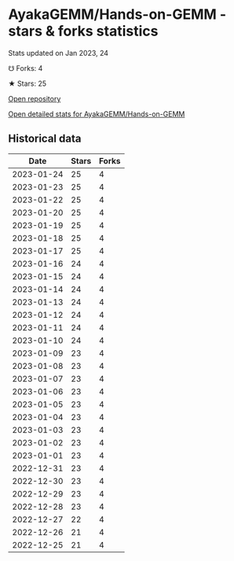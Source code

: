 # AyakaGEMM/Hands-on-GEMM - stars & forks statistics

Stats updated on Jan 2023, 24

☋ Forks: 4

★ Stars: 25

[Open repository](https://github.com/AyakaGEMM/Hands-on-GEMM)

[Open detailed stats for AyakaGEMM/Hands-on-GEMM](https://reviewgithub.com/rep/AyakaGEMM/Hands-on-GEMM)

## Historical data
| Date | Stars | Forks |
|------|-------|-------|
| 2023-01-24 | 25 | 4 | 
| 2023-01-23 | 25 | 4 | 
| 2023-01-22 | 25 | 4 | 
| 2023-01-20 | 25 | 4 | 
| 2023-01-19 | 25 | 4 | 
| 2023-01-18 | 25 | 4 | 
| 2023-01-17 | 25 | 4 | 
| 2023-01-16 | 24 | 4 | 
| 2023-01-15 | 24 | 4 | 
| 2023-01-14 | 24 | 4 | 
| 2023-01-13 | 24 | 4 | 
| 2023-01-12 | 24 | 4 | 
| 2023-01-11 | 24 | 4 | 
| 2023-01-10 | 24 | 4 | 
| 2023-01-09 | 23 | 4 | 
| 2023-01-08 | 23 | 4 | 
| 2023-01-07 | 23 | 4 | 
| 2023-01-06 | 23 | 4 | 
| 2023-01-05 | 23 | 4 | 
| 2023-01-04 | 23 | 4 | 
| 2023-01-03 | 23 | 4 | 
| 2023-01-02 | 23 | 4 | 
| 2023-01-01 | 23 | 4 | 
| 2022-12-31 | 23 | 4 | 
| 2022-12-30 | 23 | 4 | 
| 2022-12-29 | 23 | 4 | 
| 2022-12-28 | 23 | 4 | 
| 2022-12-27 | 22 | 4 | 
| 2022-12-26 | 21 | 4 | 
| 2022-12-25 | 21 | 4 | 

